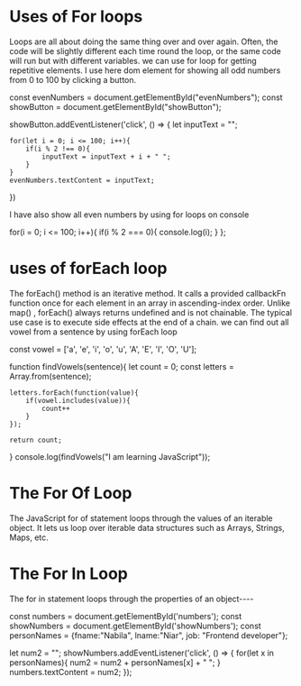 
#     Uses of For loops

Loops are all about doing the same thing over and over again. Often, the code will be slightly different each time round the loop, or the same code will run but with different variables. 
we can use for loop for getting repetitive elements. I use here dom element for showing all odd numbers from 0 to 100 by clicking a button.

const evenNumbers = document.getElementById("evenNumbers");
const showButton = document.getElementById("showButton");

showButton.addEventListener('click', () => {
    let inputText = "";

    for(let i = 0; i <= 100; i++){
        if(i % 2 !== 0){
            inputText = inputText + i + " ";
        }
    }
    evenNumbers.textContent = inputText;
})

I have also show all even numbers by using for loops on console

for(i = 0; i <= 100; i++){
    if(i % 2 === 0){
        console.log(i);
    }
};


# uses of forEach loop

The forEach() method is an iterative method. It calls a provided callbackFn function once for each element in an array in ascending-index order. Unlike map() , forEach() always returns undefined and is not chainable. The typical use case is to execute side effects at the end of a chain.
 we can find out all vowel from a sentence by using forEach loop

 const vowel = ['a', 'e', 'i', 'o', 'u', 'A', 'E', 'I', 'O', 'U'];

function findVowels(sentence){
    let count = 0;
    const letters = Array.from(sentence);

    letters.forEach(function(value){
        if(vowel.includes(value)){
            count++
        }
    });

    return count;
}
console.log(findVowels("I am learning JavaScript"));

# The For Of Loop

The JavaScript for of statement loops through the values of an iterable object.
It lets us loop over iterable data structures such as Arrays, Strings, Maps, etc.



#  The For In Loop

The for in statement loops through the properties of an object----

const numbers = document.getElementById('numbers');
const showNumbers = document.getElementById('showNumbers');
const personNames = {fname:"Nabila", lname:"Niar", job: "Frontend developer"}; 

let num2 = "";
showNumbers.addEventListener('click', () => {
    for(let x in personNames){
        num2 = num2 + personNames[x] + " ";
    }
    numbers.textContent = num2;
});


